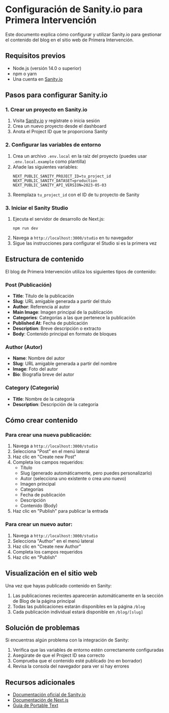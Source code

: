 # Configuración de Sanity.io para Primera Intervención

Este documento explica cómo configurar y utilizar Sanity.io para gestionar el contenido del blog en el sitio web de Primera Intervención.

## Requisitos previos

- Node.js (versión 14.0 o superior)
- npm o yarn
- Una cuenta en [Sanity.io](https://www.sanity.io/)

## Pasos para configurar Sanity.io

### 1. Crear un proyecto en Sanity.io

1. Visita [Sanity.io](https://www.sanity.io/) y regístrate o inicia sesión
2. Crea un nuevo proyecto desde el dashboard
3. Anota el Project ID que te proporciona Sanity

### 2. Configurar las variables de entorno

1. Crea un archivo `.env.local` en la raíz del proyecto (puedes usar `.env.local.example` como plantilla)
2. Añade las siguientes variables:
   ```
   NEXT_PUBLIC_SANITY_PROJECT_ID=tu_project_id
   NEXT_PUBLIC_SANITY_DATASET=production
   NEXT_PUBLIC_SANITY_API_VERSION=2023-05-03
   ```
3. Reemplaza `tu_project_id` con el ID de tu proyecto de Sanity

### 3. Iniciar el Sanity Studio

1. Ejecuta el servidor de desarrollo de Next.js:
   ```
   npm run dev
   ```
2. Navega a `http://localhost:3000/studio` en tu navegador
3. Sigue las instrucciones para configurar el Studio si es la primera vez

## Estructura de contenido

El blog de Primera Intervención utiliza los siguientes tipos de contenido:

### Post (Publicación)

- **Title**: Título de la publicación
- **Slug**: URL amigable generada a partir del título
- **Author**: Referencia al autor
- **Main Image**: Imagen principal de la publicación
- **Categories**: Categorías a las que pertenece la publicación
- **Published At**: Fecha de publicación
- **Description**: Breve descripción o extracto
- **Body**: Contenido principal en formato de bloques

### Author (Autor)

- **Name**: Nombre del autor
- **Slug**: URL amigable generada a partir del nombre
- **Image**: Foto del autor
- **Bio**: Biografía breve del autor

### Category (Categoría)

- **Title**: Nombre de la categoría
- **Description**: Descripción de la categoría

## Cómo crear contenido

### Para crear una nueva publicación:

1. Navega a `http://localhost:3000/studio`
2. Selecciona "Post" en el menú lateral
3. Haz clic en "Create new Post"
4. Completa los campos requeridos:
   - Título
   - Slug (generado automáticamente, pero puedes personalizarlo)
   - Autor (selecciona uno existente o crea uno nuevo)
   - Imagen principal
   - Categorías
   - Fecha de publicación
   - Descripción
   - Contenido (Body)
5. Haz clic en "Publish" para publicar la entrada

### Para crear un nuevo autor:

1. Navega a `http://localhost:3000/studio`
2. Selecciona "Author" en el menú lateral
3. Haz clic en "Create new Author"
4. Completa los campos requeridos
5. Haz clic en "Publish"

## Visualización en el sitio web

Una vez que hayas publicado contenido en Sanity:

1. Las publicaciones recientes aparecerán automáticamente en la sección de Blog de la página principal
2. Todas las publicaciones estarán disponibles en la página `/blog`
3. Cada publicación individual estará disponible en `/blog/[slug]`

## Solución de problemas

Si encuentras algún problema con la integración de Sanity:

1. Verifica que las variables de entorno estén correctamente configuradas
2. Asegúrate de que el Project ID sea correcto
3. Comprueba que el contenido esté publicado (no en borrador)
4. Revisa la consola del navegador para ver si hay errores

## Recursos adicionales

- [Documentación oficial de Sanity.io](https://www.sanity.io/docs)
- [Documentación de Next.js](https://nextjs.org/docs)
- [Guía de Portable Text](https://www.sanity.io/docs/portable-text-editor-configuration)
